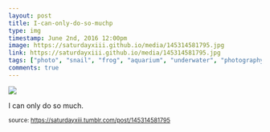 ```yaml
---
layout: post
title: I-can-only-do-so-muchp
type: img
timestamp: June 2nd, 2016 12:00pm
image: https://saturdayxiii.github.io/media/145314581795.jpg
link: https://saturdayxiii.github.io/media/145314581795.jpg
tags: ["photo", "snail", "frog", "aquarium", "underwater", "photography"]
comments: true
---
```

<img src="https://saturdayxiii.github.io/media/145314581795.jpg"/>

I can only do so much.
 
  
<small>source: https://saturdayxiii.tumblr.com/post/145314581795</small>